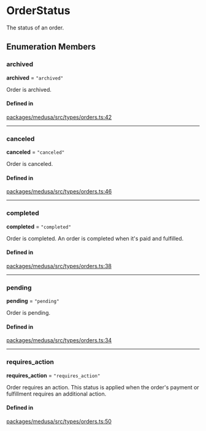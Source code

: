 # OrderStatus

The status of an order.

## Enumeration Members

### archived

 **archived** = ``"archived"``

Order is archived.

#### Defined in

[packages/medusa/src/types/orders.ts:42](https://github.com/medusajs/medusa/blob/3d9f5ae63/packages/medusa/src/types/orders.ts#L42)

___

### canceled

 **canceled** = ``"canceled"``

Order is canceled.

#### Defined in

[packages/medusa/src/types/orders.ts:46](https://github.com/medusajs/medusa/blob/3d9f5ae63/packages/medusa/src/types/orders.ts#L46)

___

### completed

 **completed** = ``"completed"``

Order is completed. An order is completed when it's paid and fulfilled.

#### Defined in

[packages/medusa/src/types/orders.ts:38](https://github.com/medusajs/medusa/blob/3d9f5ae63/packages/medusa/src/types/orders.ts#L38)

___

### pending

 **pending** = ``"pending"``

Order is pending.

#### Defined in

[packages/medusa/src/types/orders.ts:34](https://github.com/medusajs/medusa/blob/3d9f5ae63/packages/medusa/src/types/orders.ts#L34)

___

### requires\_action

 **requires\_action** = ``"requires_action"``

Order requires an action. This status is applied when the order's payment or fulfillment requires an additional action.

#### Defined in

[packages/medusa/src/types/orders.ts:50](https://github.com/medusajs/medusa/blob/3d9f5ae63/packages/medusa/src/types/orders.ts#L50)
